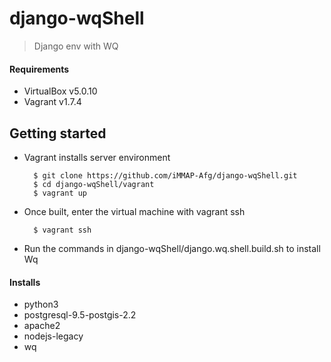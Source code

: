 # django-wqShell

> Django env with WQ

#### Requirements

- VirtualBox v5.0.10
- Vagrant v1.7.4


## Getting started

* Vagrant installs server environment

		$ git clone https://github.com/iMMAP-Afg/django-wqShell.git
		$ cd django-wqShell/vagrant
		$ vagrant up

* Once built, enter the virtual machine with vagrant ssh

		$ vagrant ssh

* Run the commands in django-wqShell/django.wq.shell.build.sh to install Wq
	
#### Installs

- python3
- postgresql-9.5-postgis-2.2
- apache2
- nodejs-legacy
- wq
